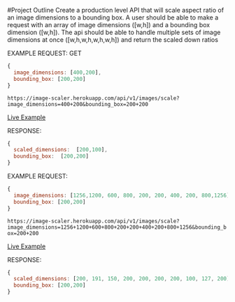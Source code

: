 #Project Outline
Create a production level API that will scale aspect ratio of an image dimensions to a bounding box.  A user should be able to make a request with an array of image dimensions ([w,h]) and a bounding box dimension ([w,h]). The api should be able to handle multiple sets of image dimensions at once ([w,h,w,h,w,h,w,h]) and return the scaled down ratios

EXAMPLE REQUEST:
GET

```js
{
  image_dimensions: [400,200],
  bounding_box: [200,200]
}
```
`https://image-scaler.herokuapp.com/api/v1/images/scale?image_dimensions=400+200&bounding_box=200+200`

[Live Example](https://image-scaler.herokuapp.com/api/v1/images/scale?image_dimensions=400+200&bounding_box=200+200)


RESPONSE:
```js
{
  scaled_dimensions:  [200,100],
  bounding_box:  [200,200]
}
```



EXAMPLE REQUEST:
```js
{
  image_dimensions: [1256,1200, 600, 800, 200, 200, 400, 200, 800,1256],
  bounding_box: [200,200]
}

```

`https://image-scaler.herokuapp.com/api/v1/images/scale?image_dimensions=1256+1200+600+800+200+200+400+200+800+1256&bounding_box=200+200`

[Live Example](https://image-scaler.herokuapp.com/api/v1/images/scale?image_dimensions=1256+1200+600+800+200+200+400+200+800+1256&bounding_box=200+200)

RESPONSE:
```js
{
  scaled_dimensions: [200, 191, 150, 200, 200, 200, 200, 100, 127, 200],
  bounding_box: [200,200]
}
```
